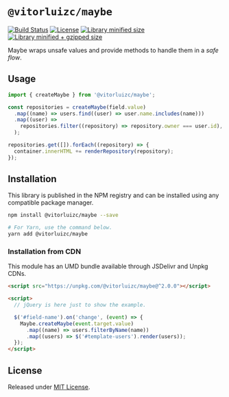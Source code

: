 # `@vitorluizc/maybe`

[![Build Status](https://travis-ci.org/VitorLuizC/maybe.svg?branch=master)](https://travis-ci.org/VitorLuizC/maybe)
[![License](https://badgen.net/github/license/VitorLuizC/maybe)](./LICENSE)
[![Library minified size](https://badgen.net/bundlephobia/min/@vitorluizc/maybe)](https://bundlephobia.com/result?p=@vitorluizc/maybe)
[![Library minified + gzipped size](https://badgen.net/bundlephobia/minzip/@vitorluizc/maybe)](https://bundlephobia.com/result?p=@vitorluizc/maybe)

Maybe wraps unsafe values and provide methods to handle them in a _safe flow_.

## Usage

```ts
import { createMaybe } from '@vitorluizc/maybe';

const repositories = createMaybe(field.value)
  .map((name) => users.find((user) => user.name.includes(name)))
  .map((user) =>
    repositories.filter((repository) => repository.owner === user.id),
  );

repositories.get([]).forEach((repository) => {
  container.innerHTML += renderRepository(repository);
});
```

## Installation

This library is published in the NPM registry and can be installed using any compatible package manager.

```sh
npm install @vitorluizc/maybe --save

# For Yarn, use the command below.
yarn add @vitorluizc/maybe
```

### Installation from CDN

This module has an UMD bundle available through JSDelivr and Unpkg CDNs.

```html
<script src="https://unpkg.com/@vitorluizc/maybe@^2.0.0"></script>

<script>
  // jQuery is here just to show the example.

  $('#field-name').on('change', (event) => {
    Maybe.createMaybe(event.target.value)
      .map((name) => users.filterByName(name))
      .map((users) => $('#template-users').render(users));
  });
</script>
```

## License

Released under [MIT License](./LICENSE).
